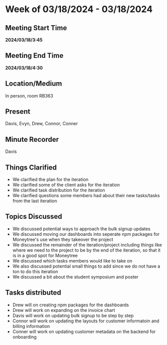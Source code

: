 # Week of 03/18/2024 - 03/18/2024

## Meeting Start Time

**2024/03/18/3:45**

## Meeting End Time

**2024/03/18/4:30**

## Location/Medium

In person, room RB363

## Present

Davis, Evyn, Drew, Connor, Conner

## Minute Recorder

Davis

## Things Clarified
- We clarified the plan for the iteration
- We clarified some of the client asks for the iteration
- We clarified task distribution for the iteration
- We clarified questions some members had about their new tasks/tasks from the last iteration

## Topics Discussed
- We discussed potential ways to approach the bulk signup updates
- We discussed moving our dashboards into seperate npm packages for Moneytree's use when they takeover the project
- We discussed the remainder of the iteration/project including things like where we need to the project to be by the end of the iteration, so that it is in a good spot for Moneytree
- We discussed which tasks members would like to take on
- We also discussed potential small things to add since we do not have a ton to do this iteration
- We discussed a bit about the student symposium and poster

## Tasks distributed
- Drew will on creating npm packages for the dashboards
- Drew will work on expanding on the invoice chart
- Davis will work on updating bulk signup to be step by step
- Connor will work on updating the layouts for customer informatoin and billing information
- Conner will work on updating customer metadata on the backend for onboarding
